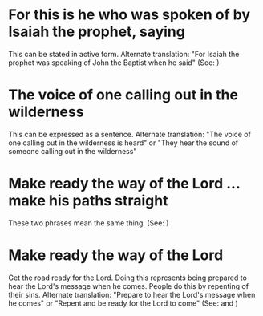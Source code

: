 
# For this is he who was spoken of by Isaiah the prophet, saying
This can be stated in active form. Alternate translation: "For Isaiah the prophet was speaking of John the Baptist when he said" (See: )

# The voice of one calling out in the wilderness
This can be expressed as a sentence. Alternate translation: "The voice of one calling out in the wilderness is heard" or "They hear the sound of someone calling out in the wilderness"

# Make ready the way of the Lord ... make his paths straight
These two phrases mean the same thing. (See: )

# Make ready the way of the Lord
Get the road ready for the Lord. Doing this represents being prepared to hear the Lord's message when he comes. People do this by repenting of their sins. Alternate translation: "Prepare to hear the Lord's message when he comes" or "Repent and be ready for the Lord to come" (See:  and )